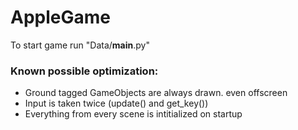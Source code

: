 # AppleGame

To start game run "Data/__main__.py"


### Known possible optimization:
- Ground tagged GameObjects are always drawn. even offscreen
- Input is taken twice (update() and get_key())
- Everything from every scene is intitialized on startup